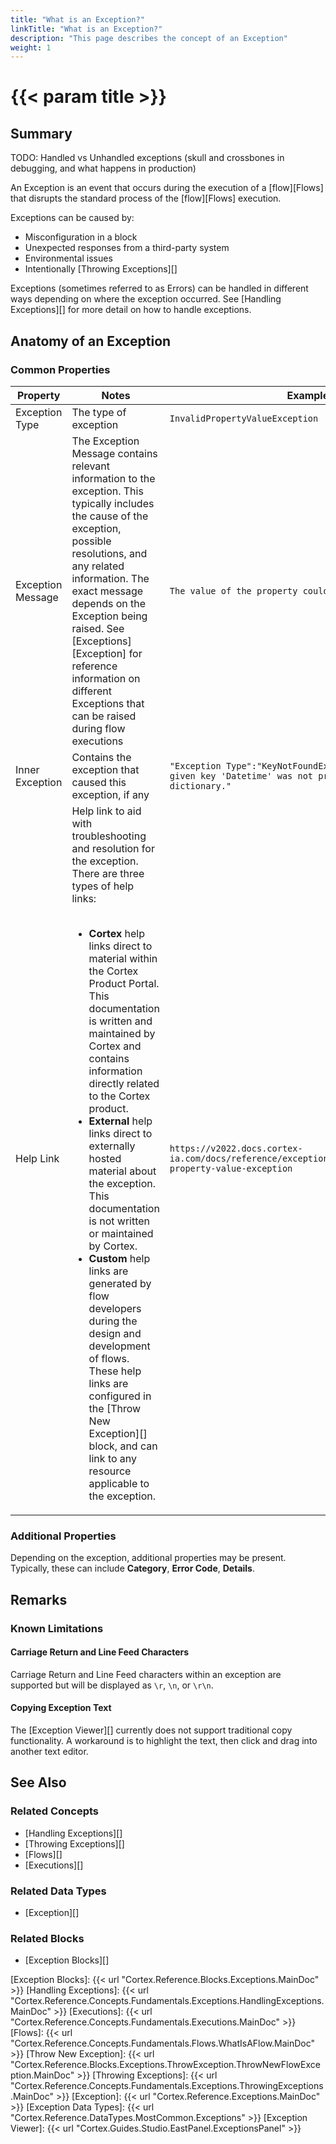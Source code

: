 ```yaml
---
title: "What is an Exception?"
linkTitle: "What is an Exception?"
description: "This page describes the concept of an Exception"
weight: 1
---
```


# {{< param title >}}

## Summary

TODO: Handled vs Unhandled exceptions (skull and crossbones in debugging, and what happens in production)

An Exception is an event that occurs during the execution of a [flow][Flows] that disrupts the standard process of the [flow][Flows] execution.

Exceptions can be caused by:

- Misconfiguration in a block
- Unexpected responses from a third-party system
- Environmental issues
- Intentionally [Throwing Exceptions][]

Exceptions (sometimes referred to as Errors) can be handled in different ways depending on where the exception occurred. See [Handling Exceptions][] for more detail on how to handle exceptions.

## Anatomy of an Exception

### Common Properties

| Property | Notes | Example |
|---------|---------|---------|
| Exception Type | The type of exception | `InvalidPropertyValueException`
| Exception Message | The Exception Message contains relevant information to the exception. This typically includes the cause of the exception, possible resolutions, and any related information. The exact message depends on the Exception being raised. See [Exceptions][Exception] for reference information on different Exceptions that can be raised during flow executions | `The value of the property could not be evaluated.`
| Inner Exception | Contains the exception that caused this exception, if any | `"Exception Type":"KeyNotFoundException","Message":"The given key 'Datetime' was not present in the dictionary."`|
| Help Link | Help link to aid with troubleshooting and resolution for the exception. There are three types of help links:</br></br><ul><li>**Cortex** help links direct to material within the Cortex Product Portal. This documentation is written and maintained by Cortex and contains information directly related to the Cortex product.</li><li>**External** help links direct to externally hosted material about the exception. This documentation is not written or maintained by Cortex.</li><li>**Custom** help links are generated by flow developers during the design and development of flows. These help links are configured in the [Throw New Exception][] block, and can link to any resource applicable to the exception.</li></ul> | `https://v2022.docs.cortex-ia.com/docs/reference/exceptions/flows/blocks/invalid-property-value-exception` |

### Additional Properties

Depending on the exception, additional properties may be present. Typically, these can include **Category**, **Error Code**, **Details**.

## Remarks

### Known Limitations

#### Carriage Return and Line Feed Characters

Carriage Return and Line Feed characters within an exception are supported but will be displayed as `\r`, `\n`, or `\r\n`.

#### Copying Exception Text

The [Exception Viewer][] currently does not support traditional copy functionality. A workaround is to highlight the text, then click and drag into another text editor.

## See Also

### Related Concepts

- [Handling Exceptions][]
- [Throwing Exceptions][]
- [Flows][]
- [Executions][]

### Related Data Types

- [Exception][]

### Related Blocks

- [Exception Blocks][]

[Exception Blocks]: {{< url "Cortex.Reference.Blocks.Exceptions.MainDoc" >}}
[Handling Exceptions]: {{< url "Cortex.Reference.Concepts.Fundamentals.Exceptions.HandlingExceptions.MainDoc" >}}
[Executions]: {{< url "Cortex.Reference.Concepts.Fundamentals.Executions.MainDoc" >}}
[Flows]: {{< url "Cortex.Reference.Concepts.Fundamentals.Flows.WhatIsAFlow.MainDoc" >}}
[Throw New Exception]: {{< url "Cortex.Reference.Blocks.Exceptions.ThrowException.ThrowNewFlowException.MainDoc" >}}
[Throwing Exceptions]: {{< url "Cortex.Reference.Concepts.Fundamentals.Exceptions.ThrowingExceptions.MainDoc" >}}
[Exception]: {{< url "Cortex.Reference.Exceptions.MainDoc" >}}
[Exception Data Types]: {{< url "Cortex.Reference.DataTypes.MostCommon.Exceptions" >}}
[Exception Viewer]: {{< url "Cortex.Guides.Studio.EastPanel.ExceptionsPanel" >}}
